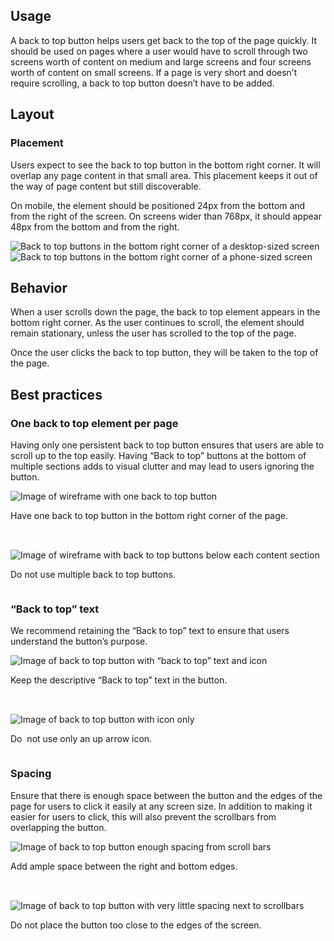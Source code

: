 <script type="module" src="{{ '/assets/javascript/elements/uxdot-best-practice.js' | url }}"></script>

<style>
  .grid {
    display: grid;
    grid-template-columns: 1fr;
    gap: var(--rh-space-2xl, 32px);
  }

  @container (min-width: 567px) {
    .grid {
      grid-template-columns: 1fr 1fr;
    }
  }
</style>

## Usage

A back to top button helps users get back to the top of the page quickly. It should be used on pages where a user would have to scroll through two screens worth of content on medium and large screens and four screens worth of content on small screens. If a page is very short and doesn’t require scrolling, a back to top button doesn’t have to be added.

## Layout

### Placement

Users expect to see the back to top button in the bottom right corner. It will overlap any page content in that small area. This placement keeps it out of the way of page content but still discoverable.

On mobile, the element should be positioned 24px from the bottom and from the right of the screen. On screens wider than 768px, it should appear 48px from the bottom and from the right.

<uxdot-example variant="full" width-adjustment="1000px" no-border alignment="left">
  <img src="{{ '../back-to-top-placement-desktop.jpg' | url }}" alt="Back to top buttons in the bottom right corner of a desktop-sized screen" slot="image">
</uxdot-example>


<uxdot-example variant="full" width-adjustment="320px" no-border alignment="left">
  <img src="{{ '../back-to-top-placement-phone.jpg' | url }}" alt="Back to top buttons in the bottom right corner of a phone-sized screen" slot="image">  
</uxdot-example>

## Behavior

When a user scrolls down the page, the back to top element appears in the bottom right corner. As the user continues to scroll, the element should remain stationary, unless the user has scrolled to the top of the page.

Once the user clicks the back to top button, they will be taken to the top of the page.

## Best practices

### One back to top element per page

Having only one persistent back to top button ensures that users are able to scroll up to the top easily. Having “Back to top” buttons at the bottom of multiple sections adds to visual clutter and may lead to users ignoring the button.

<div class="grid">
  <uxdot-best-practice do>
    <uxdot-example slot="image" variant="full" no-border alignment="left" width-adjustment="468px">
      <img src="../one-back-to-top-do.svg" alt="Image of wireframe with one back to top button">
    </uxdot-example>
    <p>Have one back to top button in the bottom right corner of the page.</p>
  </uxdot-best-practice>
  <uxdot-best-practice dont>
    <uxdot-example slot="image" variant="full" no-border alignment="left" width-adjustment="468px">
      <img src="../one-back-to-top-dont.svg" alt="Image of wireframe with back to top buttons below each content section">
    </uxdot-example>
    <p>Do not use multiple back to top buttons.</p>
  </uxdot-best-practice>
</div>

### “Back to top” text

We recommend retaining the “Back to top” text to ensure that users understand the button’s purpose.

<div class="grid">
  <uxdot-best-practice do>
    <uxdot-example slot="image" variant="full" width-adjustment="90px" no-border alignment="left">
      <img src="../back-to-top.svg" alt="Image of back to top button with “back to top” text and icon">
    </uxdot-example>
    <p>Keep the descriptive “Back to top” text in the button.</p>
  </uxdot-best-practice>
  <uxdot-best-practice dont>
    <uxdot-example slot="image" variant="full" width-adjustment="24px" no-border alignment="left">
      <img src="../back-to-top-icon-only.svg" alt="Image of back to top button with icon only" >
    </uxdot-example>
    <p>Do  not use only an up arrow icon.</p>
  </uxdot-best-practice>
</div>

### Spacing

Ensure that there is enough space between the button and the edges of the page for users to click it easily at any screen size. In addition to making it easier for users to click, this will also prevent the scrollbars from overlapping the button.

<div class="grid">
  <uxdot-best-practice do>
    <uxdot-example slot="image" variant="full" no-border alignment="left" width-adjustment="356px">
      <img src="../back-to-top-spacing-do.svg" alt="Image of back to top button enough spacing from scroll bars">
    </uxdot-example>
    <p>Add ample space between the right and bottom edges.</p>
  </uxdot-best-practice>
  <uxdot-best-practice dont>
    <uxdot-example slot="image" variant="full" no-border alignment="left" width-adjustment="356px">
      <img src="../back-to-top-spacing-dont.svg" alt="Image of back to top button with very little spacing next to scrollbars">
    </uxdot-example>
    <p>Do not place the button too close to the edges of the screen.</p>
  </uxdot-best-practice>
</div>

